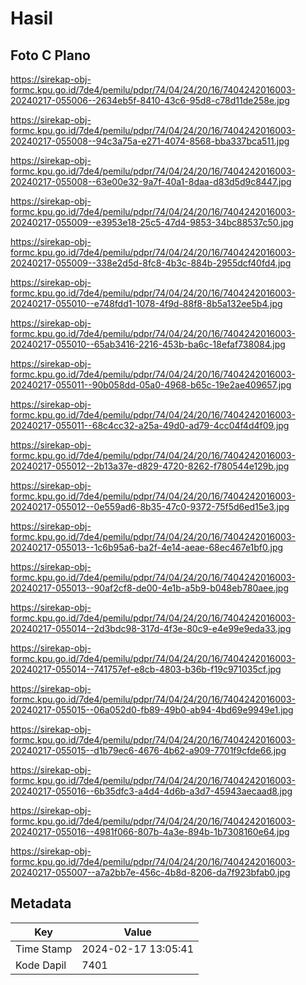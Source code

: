 # Hasil

## Foto C Plano

https://sirekap-obj-formc.kpu.go.id/7de4/pemilu/pdpr/74/04/24/20/16/7404242016003-20240217-055006--2634eb5f-8410-43c6-95d8-c78d11de258e.jpg

https://sirekap-obj-formc.kpu.go.id/7de4/pemilu/pdpr/74/04/24/20/16/7404242016003-20240217-055008--94c3a75a-e271-4074-8568-bba337bca511.jpg

https://sirekap-obj-formc.kpu.go.id/7de4/pemilu/pdpr/74/04/24/20/16/7404242016003-20240217-055008--63e00e32-9a7f-40a1-8daa-d83d5d9c8447.jpg

https://sirekap-obj-formc.kpu.go.id/7de4/pemilu/pdpr/74/04/24/20/16/7404242016003-20240217-055009--e3953e18-25c5-47d4-9853-34bc88537c50.jpg

https://sirekap-obj-formc.kpu.go.id/7de4/pemilu/pdpr/74/04/24/20/16/7404242016003-20240217-055009--338e2d5d-8fc8-4b3c-884b-2955dcf40fd4.jpg

https://sirekap-obj-formc.kpu.go.id/7de4/pemilu/pdpr/74/04/24/20/16/7404242016003-20240217-055010--e748fdd1-1078-4f9d-88f8-8b5a132ee5b4.jpg

https://sirekap-obj-formc.kpu.go.id/7de4/pemilu/pdpr/74/04/24/20/16/7404242016003-20240217-055010--65ab3416-2216-453b-ba6c-18efaf738084.jpg

https://sirekap-obj-formc.kpu.go.id/7de4/pemilu/pdpr/74/04/24/20/16/7404242016003-20240217-055011--90b058dd-05a0-4968-b65c-19e2ae409657.jpg

https://sirekap-obj-formc.kpu.go.id/7de4/pemilu/pdpr/74/04/24/20/16/7404242016003-20240217-055011--68c4cc32-a25a-49d0-ad79-4cc04f4d4f09.jpg

https://sirekap-obj-formc.kpu.go.id/7de4/pemilu/pdpr/74/04/24/20/16/7404242016003-20240217-055012--2b13a37e-d829-4720-8262-f780544e129b.jpg

https://sirekap-obj-formc.kpu.go.id/7de4/pemilu/pdpr/74/04/24/20/16/7404242016003-20240217-055012--0e559ad6-8b35-47c0-9372-75f5d6ed15e3.jpg

https://sirekap-obj-formc.kpu.go.id/7de4/pemilu/pdpr/74/04/24/20/16/7404242016003-20240217-055013--1c6b95a6-ba2f-4e14-aeae-68ec467e1bf0.jpg

https://sirekap-obj-formc.kpu.go.id/7de4/pemilu/pdpr/74/04/24/20/16/7404242016003-20240217-055013--90af2cf8-de00-4e1b-a5b9-b048eb780aee.jpg

https://sirekap-obj-formc.kpu.go.id/7de4/pemilu/pdpr/74/04/24/20/16/7404242016003-20240217-055014--2d3bdc98-317d-4f3e-80c9-e4e99e9eda33.jpg

https://sirekap-obj-formc.kpu.go.id/7de4/pemilu/pdpr/74/04/24/20/16/7404242016003-20240217-055014--741757ef-e8cb-4803-b36b-f19c971035cf.jpg

https://sirekap-obj-formc.kpu.go.id/7de4/pemilu/pdpr/74/04/24/20/16/7404242016003-20240217-055015--06a052d0-fb89-49b0-ab94-4bd69e9949e1.jpg

https://sirekap-obj-formc.kpu.go.id/7de4/pemilu/pdpr/74/04/24/20/16/7404242016003-20240217-055015--d1b79ec6-4676-4b62-a909-7701f9cfde66.jpg

https://sirekap-obj-formc.kpu.go.id/7de4/pemilu/pdpr/74/04/24/20/16/7404242016003-20240217-055016--6b35dfc3-a4d4-4d6b-a3d7-45943aecaad8.jpg

https://sirekap-obj-formc.kpu.go.id/7de4/pemilu/pdpr/74/04/24/20/16/7404242016003-20240217-055016--4981f066-807b-4a3e-894b-1b7308160e64.jpg

https://sirekap-obj-formc.kpu.go.id/7de4/pemilu/pdpr/74/04/24/20/16/7404242016003-20240217-055007--a7a2bb7e-456c-4b8d-8206-da7f923bfab0.jpg


## Metadata

| Key        | Value               |
| ---------- | ------------------- |
| Time Stamp | 2024-02-17 13:05:41 |
| Kode Dapil | 7401                |



